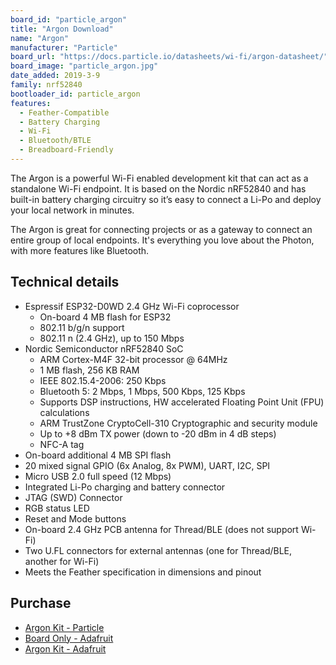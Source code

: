 ```yaml
---
board_id: "particle_argon"
title: "Argon Download"
name: "Argon"
manufacturer: "Particle"
board_url: "https://docs.particle.io/datasheets/wi-fi/argon-datasheet/"
board_image: "particle_argon.jpg"
date_added: 2019-3-9
family: nrf52840
bootloader_id: particle_argon
features:
  - Feather-Compatible
  - Battery Charging
  - Wi-Fi
  - Bluetooth/BTLE
  - Breadboard-Friendly
---
```


The Argon is a powerful Wi-Fi enabled development kit that can act as a standalone Wi-Fi endpoint. It is based on the Nordic nRF52840 and has built-in battery charging circuitry so it’s easy to connect a Li-Po and deploy your local network in minutes. 

The Argon is great for connecting projects or as a gateway to connect an entire group of local endpoints. It's everything you love about the Photon, with more features like Bluetooth.

## Technical details

* Espressif ESP32-D0WD 2.4 GHz Wi-Fi coprocessor
  - On-board 4 MB flash for ESP32
  - 802.11 b/g/n support
  - 802.11 n (2.4 GHz), up to 150 Mbps
* Nordic Semiconductor nRF52840 SoC
  - ARM Cortex-M4F 32-bit processor @ 64MHz
  - 1 MB flash, 256 KB RAM
  - IEEE 802.15.4-2006: 250 Kbps
  - Bluetooth 5: 2 Mbps, 1 Mbps, 500 Kbps, 125 Kbps
  - Supports DSP instructions, HW accelerated Floating Point Unit (FPU) calculations
  - ARM TrustZone CryptoCell-310 Cryptographic and security module
  - Up to +8 dBm TX power (down to -20 dBm in 4 dB steps)
  - NFC-A tag
* On-board additional 4 MB SPI flash
* 20 mixed signal GPIO (6x Analog, 8x PWM), UART, I2C, SPI
* Micro USB 2.0 full speed (12 Mbps)
* Integrated Li-Po charging and battery connector
* JTAG (SWD) Connector
* RGB status LED
* Reset and Mode buttons
* On-board 2.4 GHz PCB antenna for Thread/BLE (does not support Wi-Fi)
* Two U.FL connectors for external antennas (one for Thread/BLE, another for Wi-Fi)
* Meets the Feather specification in dimensions and pinout

## Purchase

* [Argon Kit - Particle](https://store.particle.io/products/argon-kit)
* [Board Only - Adafruit](https://www.adafruit.com/product/3997)
* [Argon Kit - Adafruit](https://www.adafruit.com/product/3993)
